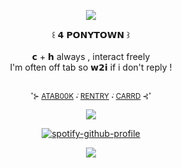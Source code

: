 <div align="center">

![](https://64.media.tumblr.com/bfc2b82e80bfc5c0442f7228d0d60160/962596485191520a-32/s2048x3072/856301b482390c77ffaa66187a713f3a9586c62f.pnj)

</div> <div align="center"> ꒰ 𝟰 𝗣𝗢𝗡𝗬𝗧𝗢𝗪𝗡 ꒱
</div> <div align="center">   ⠀⠀
</div> <div align="center"> 𝗰 + 𝗵 always , interact freely
</div> <div align="center"> I'm often off tab so 𝘄𝟮𝗶 if i don't reply !
</div> <div align="center">   ⠀⠀

 <sub> ˚⊱ [ATAB00K](https://saweden.atabook.org/)   ݁˖  [RENTRY](https://rentry.co/saweden)   ݁˖  [CARRD](https://saweden.carrd.co/) ⊰˚ <sub>

![](https://files.catbox.moe/cbj5u4.png)

</div> <div align="center">  

[![spotify-github-profile](https://spotify-github-profile.kittinanx.com/api/view?uid=hs3smmv24lmol8cds0yebbwe2&cover_image=true&theme=natemoo-re&show_offline=true&background_color=121212&interchange=true&bar_color=53b14f&bar_color_cover=false)](https://github.com/kittinan/spotify-github-profile) 

![](https://64.media.tumblr.com/bfc2b82e80bfc5c0442f7228d0d60160/962596485191520a-32/s2048x3072/856301b482390c77ffaa66187a713f3a9586c62f.pnj)
